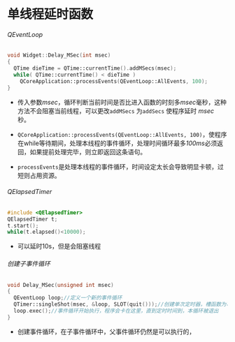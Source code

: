# 单线程延时函数

###### QEventLoop

```c++
void Widget::Delay_MSec(int msec)
{
  QTime dieTime = QTime::currentTime().addMSecs(msec);
  while( QTime::currentTime() < dieTime )
    QCoreApplication::processEvents(QEventLoop::AllEvents, 100);
}
```

* 传入参数*msec*，循环判断当前时间是否比进入函数的时刻多*msec*毫秒，这种方法不会阻塞当前线程，可以更改`addMSecs` 为`addSecs` 使程序延时 *msec* 秒。

*  `QCoreApplication::processEvents(QEventLoop::AllEvents, 100)`，使程序在while等待期间，处理本线程的事件循环，处理时间循环最多*100ms*必须返回，如果提前处理完毕，则立即返回这条语句。
* `processEvents`是处理本线程的事件循环，时间设定太长会导致明显卡顿，过短则占用资源。

###### QElapsedTimer

```c++
#include <QElapsedTimer>
QElapsedTimer t;
t.start();
while(t.elapsed()<10000);
```

* 可以延时10s，但是会阻塞线程

###### 创建子事件循环

```c++
void Delay_MSec(unsigned int msec)
{
  QEventLoop loop;//定义一个新的事件循环
  QTimer::singleShot(msec, &loop, SLOT(quit()));//创建单次定时器，槽函数为事件循环的退出函数
  loop.exec();//事件循环开始执行，程序会卡在这里，直到定时时间到，本循环被退出
}
```

* 创建事件循环，在子事件循环中，父事件循环仍然是可以执行的，

